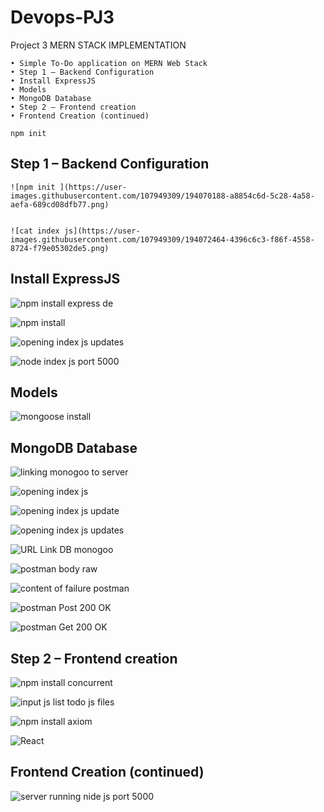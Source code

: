 # Devops-PJ3
Project 3
 MERN STACK IMPLEMENTATION
 
    • Simple To-Do application on MERN Web Stack 
    • Step 1 – Backend Configuration 
    • Install ExpressJS 
    • Models 
    • MongoDB Database 
    • Step 2 – Frontend creation 
    • Frontend Creation (continued)
    
    npm init
 
 ## Step 1 – Backend Configuration 
    
    
    ![npm init ](https://user-images.githubusercontent.com/107949309/194070188-a8854c6d-5c28-4a58-aefa-689cd08dfb77.png)

    
    ![cat index js](https://user-images.githubusercontent.com/107949309/194072464-4396c6c3-f86f-4558-8724-f79e05302de5.png)


## Install ExpressJS 
   
  
  ![npm install express   de](https://user-images.githubusercontent.com/107949309/194074452-6edb20bd-d1da-4844-8854-9e432600c532.png)

  
  ![npm install ](https://user-images.githubusercontent.com/107949309/194071797-973b2acf-bf18-41fd-b3d6-792873539d00.png)

  
  ![opening index js    updates](https://user-images.githubusercontent.com/107949309/194074904-6c62a031-769b-4a68-8279-12fc19aac256.png)

  
  ![node index js port 5000](https://user-images.githubusercontent.com/107949309/194075213-1b98c0f9-58eb-4be8-9e99-867d24104de7.png)



## Models 
  
   ![mongoose install](https://user-images.githubusercontent.com/107949309/194072057-1e8d86a4-d77a-4316-81ae-6a8b78914c92.png)



## MongoDB Database 
   
   ![linking monogoo to server](https://user-images.githubusercontent.com/107949309/194076576-7de77474-611b-4f8f-a108-0516c8f074bf.png)

   ![opening index js ](https://user-images.githubusercontent.com/107949309/194077164-e74d98da-f22d-4f91-b5a6-32a5c19355c2.png)

   ![opening index js    update ](https://user-images.githubusercontent.com/107949309/194077212-5a988c47-d993-4b0d-b4ee-c26daa229588.png)

   ![opening index js    updates](https://user-images.githubusercontent.com/107949309/194077293-522be97a-b0e2-40d3-a227-04893ba3fd0c.png)

   ![URL Link DB monogoo ](https://user-images.githubusercontent.com/107949309/194077890-6896fab5-373f-4e22-95be-f6dac59ebdfe.png)

   ![postman  body  raw](https://user-images.githubusercontent.com/107949309/194077937-a5e32002-0f18-45ab-8168-beb6320f461b.png)

   ![content of failure postman ](https://user-images.githubusercontent.com/107949309/194078070-a869684d-67ef-4b17-9e9c-6b07c4fe4819.png)

   ![postman Post 200 OK](https://user-images.githubusercontent.com/107949309/194077969-b9230f3a-1548-454e-ab5b-333bc0ef3161.png)

   ![postman Get 200 OK](https://user-images.githubusercontent.com/107949309/194078139-e0c483ae-ed27-416f-8fb2-80740eb8045c.png)


## Step 2 – Frontend creation 
 
 
 ![npm install concurrent ](https://user-images.githubusercontent.com/107949309/194140244-8179d687-5b50-4407-a950-ae8c2c0f39a5.png)

 
 ![input js list todo js files](https://user-images.githubusercontent.com/107949309/194142379-16f6cd7f-8b77-4c40-b95b-e23434090e30.png)

 
 ![npm install axiom](https://user-images.githubusercontent.com/107949309/194142948-5f785de9-f52b-481d-9bc2-d09fcc1bb188.png)

 
 ![React ](https://user-images.githubusercontent.com/107949309/194144827-f8266d36-8a89-45ea-8d47-fd11e19acfd5.png)



## Frontend Creation (continued)
    
 
 ![server running nide js port 5000](https://user-images.githubusercontent.com/107949309/194145146-0fab525d-8d72-4a1a-9412-d116ac2c26d3.png)

